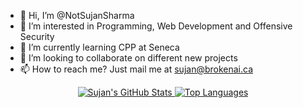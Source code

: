 - 👋 Hi, I’m @NotSujanSharma
- 👀 I’m interested in Programming, Web Development and Offensive Security
- 🌱 I’m currently learning CPP at Seneca
- 💞️ I’m looking to collaborate on different new projects
- 📫 How to reach me? Just mail me at sujan@brokenai.ca

<div align="center">
    <a href="https://github.com/NotSujanSharma"">
        <img src="https://github-readme-stats.vercel.app/api?username=NotSujanSharma&theme=radical" alt="Sujan's GitHub Stats">
    </a>
    <a href="https://github.com/NotSujanSharma">
        <img src="https://github-readme-stats.vercel.app/api/top-langs/?username=NotSujanSharma&theme=radical&layout=compact" alt="Top Languages">
    </a>
</div

<!---
NotSujanSharma/NotSujanSharma is a ✨ special ✨ repository because its `README.md` (this file) appears on your GitHub profile.
You can click the Preview link to take a look at your changes.
--->
